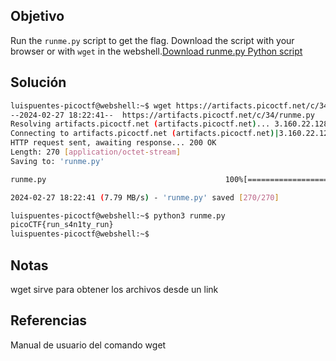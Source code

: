 ## Objetivo 
Run the `runme.py` script to get the flag. Download the script with your browser or with `wget` in the webshell.[Download runme.py Python script](https://artifacts.picoctf.net/c/34/runme.py)
## Solución
```bash
luispuentes-picoctf@webshell:~$ wget https://artifacts.picoctf.net/c/34/runme.py
--2024-02-27 18:22:41--  https://artifacts.picoctf.net/c/34/runme.py
Resolving artifacts.picoctf.net (artifacts.picoctf.net)... 3.160.22.128, 3.160.22.16, 3.160.22.43, ...
Connecting to artifacts.picoctf.net (artifacts.picoctf.net)|3.160.22.128|:443... connected.
HTTP request sent, awaiting response... 200 OK
Length: 270 [application/octet-stream]
Saving to: 'runme.py'

runme.py                                        100%[======================================================================================================>]     270  --.-KB/s    in 0s      

2024-02-27 18:22:41 (7.79 MB/s) - 'runme.py' saved [270/270]

luispuentes-picoctf@webshell:~$ python3 runme.py 
picoCTF{run_s4n1ty_run}
luispuentes-picoctf@webshell:~$
```
## Notas
wget sirve para obtener los archivos desde un link

## Referencias
Manual de usuario del comando wget